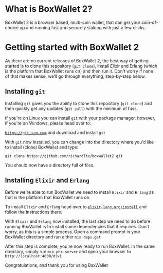 # What is BoxWallet 2?

BoxWallet 2 is a browser based,  multi-coin wallet, that can get your coin-of-choice up and running fast and securely staking with just a few clicks.

# Getting started with BoxWallet 2

As there are no current releases of BoxWallet 2, the best way of getting started is to clone this repository (`git clone`), install Elixir and Erlang (which is the platform that BoxWallet runs on) and then run it. Don't worry if none of that makes sense, we'll go through everything, step-by-step below.

## Installing `git`

Installing `git` gives you the ability to clone this repository (`git clone`) and then quickly get any updates (`git pull`) with the minimum of fuss.

If you're on Linux you can install `git` with your package manager, however, if you're on Windows, please head over to:

[`https://git-scm.com`](https://git-scm.com) and download and install `git`

With `git` now installed, you can change into the directory where you'd like to install (clone) BoxWallet and type:

`git clone https://github.com/richardltc/boxwallet2.git`

You should now have a directory full of files.

## Installing `Elixir` and `Erlang`
Before we're able to run BoxWallet we need to install `Elixir` and `Erlang` as that is the platform that BoxWallet runs on.

To install `Elixir` and `Erlang` head over to [`elixir-lang.org/install`](https://elixir-lang.org/install) and follow the instructions there.

With `Elixir` and `Erlang` now installed, the last step we need to do before running BoxWallet is to install some dependencies that it requires. Don't worry, as this is a simple process. Open a command prompt in your BoxWallet directory and
run either `mix deps.get`

After this step is complete, you're now ready to run BoxWallet. In the same directory, simply run `mix phx.server` and open your browser to `http://localhost:4000/divi`

Congratulations, and thank you for using BoxWallet

